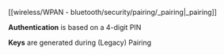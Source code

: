 

[[wireless/WPAN - bluetooth/security/pairing/_pairing|_pairing]]

**Authentication** is based on a 4-digit PIN

**Keys** are generated during (Legacy) Pairing


